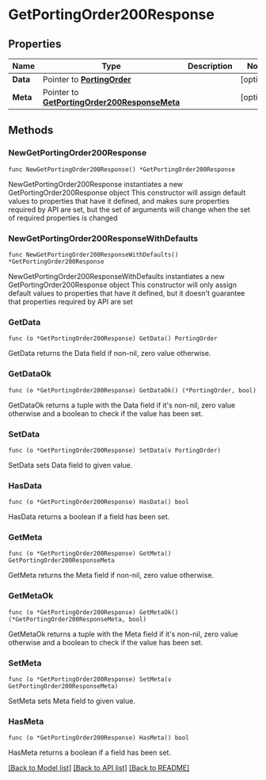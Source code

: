 # GetPortingOrder200Response

## Properties

Name | Type | Description | Notes
------------ | ------------- | ------------- | -------------
**Data** | Pointer to [**PortingOrder**](PortingOrder.md) |  | [optional] 
**Meta** | Pointer to [**GetPortingOrder200ResponseMeta**](GetPortingOrder200ResponseMeta.md) |  | [optional] 

## Methods

### NewGetPortingOrder200Response

`func NewGetPortingOrder200Response() *GetPortingOrder200Response`

NewGetPortingOrder200Response instantiates a new GetPortingOrder200Response object
This constructor will assign default values to properties that have it defined,
and makes sure properties required by API are set, but the set of arguments
will change when the set of required properties is changed

### NewGetPortingOrder200ResponseWithDefaults

`func NewGetPortingOrder200ResponseWithDefaults() *GetPortingOrder200Response`

NewGetPortingOrder200ResponseWithDefaults instantiates a new GetPortingOrder200Response object
This constructor will only assign default values to properties that have it defined,
but it doesn't guarantee that properties required by API are set

### GetData

`func (o *GetPortingOrder200Response) GetData() PortingOrder`

GetData returns the Data field if non-nil, zero value otherwise.

### GetDataOk

`func (o *GetPortingOrder200Response) GetDataOk() (*PortingOrder, bool)`

GetDataOk returns a tuple with the Data field if it's non-nil, zero value otherwise
and a boolean to check if the value has been set.

### SetData

`func (o *GetPortingOrder200Response) SetData(v PortingOrder)`

SetData sets Data field to given value.

### HasData

`func (o *GetPortingOrder200Response) HasData() bool`

HasData returns a boolean if a field has been set.

### GetMeta

`func (o *GetPortingOrder200Response) GetMeta() GetPortingOrder200ResponseMeta`

GetMeta returns the Meta field if non-nil, zero value otherwise.

### GetMetaOk

`func (o *GetPortingOrder200Response) GetMetaOk() (*GetPortingOrder200ResponseMeta, bool)`

GetMetaOk returns a tuple with the Meta field if it's non-nil, zero value otherwise
and a boolean to check if the value has been set.

### SetMeta

`func (o *GetPortingOrder200Response) SetMeta(v GetPortingOrder200ResponseMeta)`

SetMeta sets Meta field to given value.

### HasMeta

`func (o *GetPortingOrder200Response) HasMeta() bool`

HasMeta returns a boolean if a field has been set.


[[Back to Model list]](../README.md#documentation-for-models) [[Back to API list]](../README.md#documentation-for-api-endpoints) [[Back to README]](../README.md)


